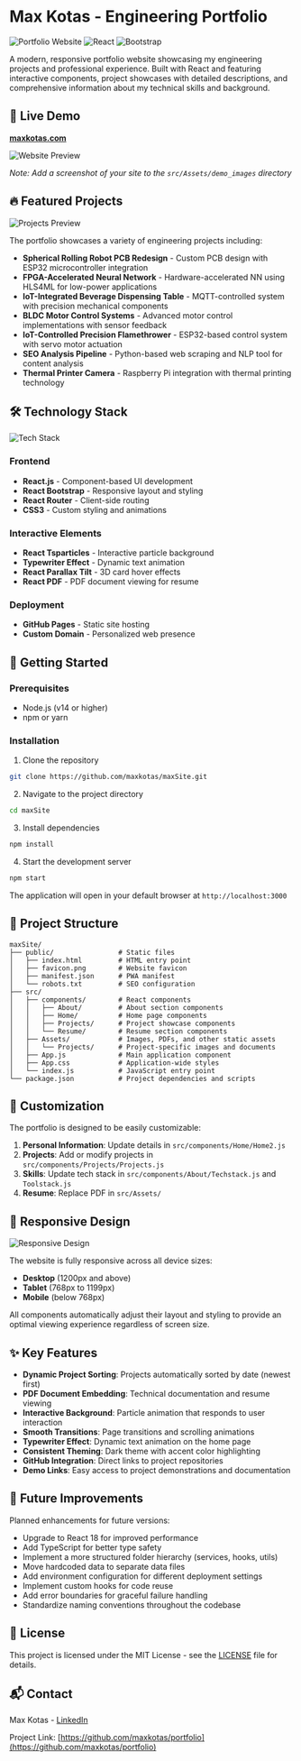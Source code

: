 # Max Kotas - Engineering Portfolio

![Portfolio Website](https://img.shields.io/badge/Portfolio-Live-ff6c37?style=for-the-badge&logo=firebase&logoColor=white)
![React](https://img.shields.io/badge/React-17.0.2-61dafb?style=for-the-badge&logo=react&logoColor=white)
![Bootstrap](https://img.shields.io/badge/Bootstrap-5.1.3-7952b3?style=for-the-badge&logo=bootstrap&logoColor=white)

A modern, responsive portfolio website showcasing my engineering projects and professional experience. Built with React and featuring interactive components, project showcases with detailed descriptions, and comprehensive information about my technical skills and background.

## 📌 Live Demo

**[maxkotas.com](https://maxkotas.com)**

![Website Preview](./src/Assets/demo_images/portfolio_preview.png)

*Note: Add a screenshot of your site to the `src/Assets/demo_images` directory*

## 🔥 Featured Projects

![Projects Preview](./src/Assets/demo_images/projects_preview.png)

The portfolio showcases a variety of engineering projects including:

- **Spherical Rolling Robot PCB Redesign** - Custom PCB design with ESP32 microcontroller integration
- **FPGA-Accelerated Neural Network** - Hardware-accelerated NN using HLS4ML for low-power applications
- **IoT-Integrated Beverage Dispensing Table** - MQTT-controlled system with precision mechanical components
- **BLDC Motor Control Systems** - Advanced motor control implementations with sensor feedback
- **IoT-Controlled Precision Flamethrower** - ESP32-based control system with servo motor actuation
- **SEO Analysis Pipeline** - Python-based web scraping and NLP tool for content analysis
- **Thermal Printer Camera** - Raspberry Pi integration with thermal printing technology

## 🛠️ Technology Stack

![Tech Stack](./src/Assets/demo_images/skills_preview.png)

### Frontend
- **React.js** - Component-based UI development
- **React Bootstrap** - Responsive layout and styling
- **React Router** - Client-side routing
- **CSS3** - Custom styling and animations

### Interactive Elements
- **React Tsparticles** - Interactive particle background
- **Typewriter Effect** - Dynamic text animation
- **React Parallax Tilt** - 3D card hover effects
- **React PDF** - PDF document viewing for resume

### Deployment
- **GitHub Pages** - Static site hosting
- **Custom Domain** - Personalized web presence

## 🚀 Getting Started

### Prerequisites
- Node.js (v14 or higher)
- npm or yarn

### Installation

1. Clone the repository
```bash
git clone https://github.com/maxkotas/maxSite.git
```

2. Navigate to the project directory
```bash
cd maxSite
```

3. Install dependencies
```bash
npm install
```

4. Start the development server
```bash
npm start
```

The application will open in your default browser at `http://localhost:3000`

## 📂 Project Structure

```
maxSite/
├── public/                # Static files
│   ├── index.html         # HTML entry point
│   ├── favicon.png        # Website favicon
│   ├── manifest.json      # PWA manifest
│   └── robots.txt         # SEO configuration
├── src/
│   ├── components/        # React components
│   │   ├── About/         # About section components
│   │   ├── Home/          # Home page components
│   │   ├── Projects/      # Project showcase components
│   │   └── Resume/        # Resume section components
│   ├── Assets/            # Images, PDFs, and other static assets
│   │   └── Projects/      # Project-specific images and documents
│   ├── App.js             # Main application component
│   ├── App.css            # Application-wide styles
│   └── index.js           # JavaScript entry point
└── package.json           # Project dependencies and scripts
```

## 🎨 Customization

The portfolio is designed to be easily customizable:

1. **Personal Information**: Update details in `src/components/Home/Home2.js`
2. **Projects**: Add or modify projects in `src/components/Projects/Projects.js`
3. **Skills**: Update tech stack in `src/components/About/Techstack.js` and `Toolstack.js`
4. **Resume**: Replace PDF in `src/Assets/`

## 📱 Responsive Design

![Responsive Design](./src/Assets/demo_images/responsive_preview.png)

The website is fully responsive across all device sizes:
- **Desktop** (1200px and above)
- **Tablet** (768px to 1199px)
- **Mobile** (below 768px)

All components automatically adjust their layout and styling to provide an optimal viewing experience regardless of screen size.

## ✨ Key Features

- **Dynamic Project Sorting**: Projects automatically sorted by date (newest first)
- **PDF Document Embedding**: Technical documentation and resume viewing
- **Interactive Background**: Particle animation that responds to user interaction
- **Smooth Transitions**: Page transitions and scrolling animations
- **Typewriter Effect**: Dynamic text animation on the home page
- **Consistent Theming**: Dark theme with accent color highlighting
- **GitHub Integration**: Direct links to project repositories
- **Demo Links**: Easy access to project demonstrations and documentation

## 🔧 Future Improvements

Planned enhancements for future versions:

- Upgrade to React 18 for improved performance
- Add TypeScript for better type safety
- Implement a more structured folder hierarchy (services, hooks, utils)
- Move hardcoded data to separate data files
- Add environment configuration for different deployment settings
- Implement custom hooks for code reuse
- Add error boundaries for graceful failure handling
- Standardize naming conventions throughout the codebase

## 📄 License

This project is licensed under the MIT License - see the [LICENSE](LICENSE) file for details.

## 📬 Contact

Max Kotas - [LinkedIn](https://www.linkedin.com/in/max-kotas-008984136)

Project Link: [https://github.com/maxkotas/portfolio](https://github.com/maxkotas/portfolio)